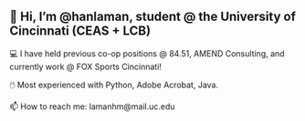 ## 👋 Hi, I’m @hanlaman, student @ the University of Cincinnati (CEAS + LCB)
<p> 💻 I have held previous co-op positions @ 84.51, AMEND Consulting, and currently work @ FOX Sports Cincinnati!<br>
<p> 🖱️ Most experienced with Python, Adobe Acrobat, Java. </p>
<p> 📫 How to reach me: lamanhm@mail.uc.edu</p>
<!---
hanlaman/hanlaman is a ✨ special ✨ repository because its `README.md` (this file) appears on your GitHub profile.
You can click the Preview link to take a look at your changes.
--->
